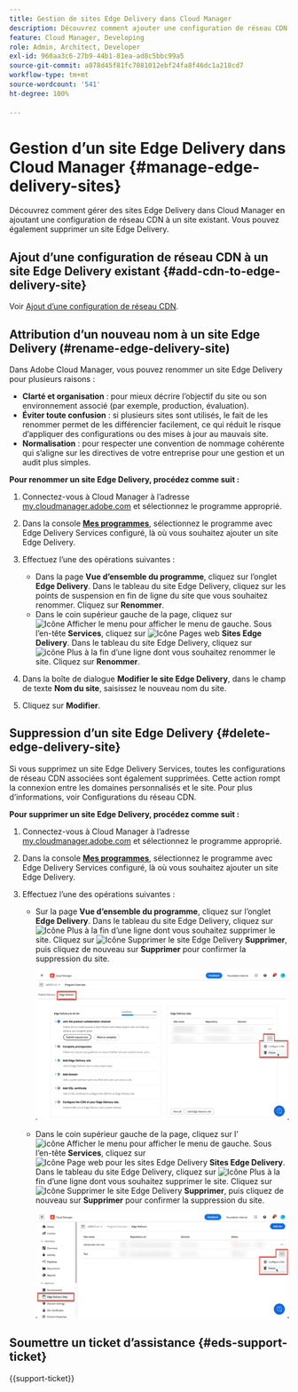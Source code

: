```yaml
---
title: Gestion de sites Edge Delivery dans Cloud Manager
description: Découvrez comment ajouter une configuration de réseau CDN à un site Edge Delivery ou supprimer un site Edge Delivery.
feature: Cloud Manager, Developing
role: Admin, Architect, Developer
exl-id: 960aa3c6-27b9-44b1-81ea-ad8c5bbc99a5
source-git-commit: a078d45f81fc7081012ebf24fa8f46dc1a218cd7
workflow-type: tm+mt
source-wordcount: '541'
ht-degree: 100%

---
```


# Gestion d’un site Edge Delivery dans Cloud Manager {#manage-edge-delivery-sites}

Découvrez comment gérer des sites Edge Delivery dans Cloud Manager en ajoutant une configuration de réseau CDN à un site existant. Vous pouvez également supprimer un site Edge Delivery.

## Ajout d’une configuration de réseau CDN à un site Edge Delivery existant {#add-cdn-to-edge-delivery-site}

Voir [Ajout d’une configuration de réseau CDN](/help/implementing/cloud-manager/cdn-configurations/add-cdn-config.md).

## Attribution d’un nouveau nom à un site Edge Delivery (#rename-edge-delivery-site)

Dans Adobe Cloud Manager, vous pouvez renommer un site Edge Delivery pour plusieurs raisons :

* **Clarté et organisation** : pour mieux décrire l’objectif du site ou son environnement associé (par exemple, production, évaluation).
* **Éviter toute confusion** : si plusieurs sites sont utilisés, le fait de les renommer permet de les différencier facilement, ce qui réduit le risque d’appliquer des configurations ou des mises à jour au mauvais site.
* **Normalisation** : pour respecter une convention de nommage cohérente qui s’aligne sur les directives de votre entreprise pour une gestion et un audit plus simples.

**Pour renommer un site Edge Delivery, procédez comme suit :**

1. Connectez-vous à Cloud Manager à l’adresse [my.cloudmanager.adobe.com](https://my.cloudmanager.adobe.com/) et sélectionnez le programme approprié.
1. Dans la console **[Mes programmes](/help/implementing/cloud-manager/navigation.md#my-programs)**, sélectionnez le programme avec Edge Delivery Services configuré, là où vous souhaitez ajouter un site Edge Delivery.
1. Effectuez l’une des opérations suivantes :

   * Dans la page **Vue d’ensemble du programme**, cliquez sur l’onglet **Edge Delivery**. Dans le tableau du site Edge Delivery, cliquez sur les points de suspension en fin de ligne du site que vous souhaitez renommer.
Cliquez sur **Renommer**.
   * Dans le coin supérieur gauche de la page, cliquez sur ![Icône Afficher le menu](https://spectrum.adobe.com/static/icons/workflow_18/Smock_ShowMenu_18_N.svg) pour afficher le menu de gauche. Sous l’en-tête **Services**, cliquez sur ![Icône Pages web](https://spectrum.adobe.com/static/icons/workflow_18/Smock_WebPages_18_N.svg) **Sites Edge Delivery**.
Dans le tableau du site Edge Delivery, cliquez sur ![icône Plus](https://spectrum.adobe.com/static/icons/workflow_18/Smock_More_18_N.svg) à la fin d’une ligne dont vous souhaitez renommer le site. Cliquez sur **Renommer**.

1. Dans la boîte de dialogue **Modifier le site Edge Delivery**, dans le champ de texte **Nom du site**, saisissez le nouveau nom du site.

1. Cliquez sur **Modifier**.

## Suppression d’un site Edge Delivery {#delete-edge-delivery-site}

Si vous supprimez un site Edge Delivery Services, toutes les configurations de réseau CDN associées sont également supprimées. Cette action rompt la connexion entre les domaines personnalisés et le site. Pour plus d’informations, voir Configurations du réseau CDN. <!-- https://wiki.corp.adobe.com/display/DMSArchitecture/%5BKT%5D+Cloud+Manager+2024.9.0+Release -->

**Pour supprimer un site Edge Delivery, procédez comme suit :**

1. Connectez-vous à Cloud Manager à l’adresse [my.cloudmanager.adobe.com](https://my.cloudmanager.adobe.com/) et sélectionnez le programme approprié.
1. Dans la console **[Mes programmes](/help/implementing/cloud-manager/navigation.md#my-programs)**, sélectionnez le programme avec Edge Delivery Services configuré, là où vous souhaitez ajouter un site Edge Delivery.
1. Effectuez l’une des opérations suivantes :

   * Sur la page **Vue d’ensemble du programme**, cliquez sur l’onglet **Edge Delivery**. Dans le tableau du site Edge Delivery, cliquez sur ![Icône Plus](https://spectrum.adobe.com/static/icons/workflow_18/Smock_More_18_N.svg) à la fin d’une ligne dont vous souhaitez supprimer le site.
Cliquez sur ![Icône Supprimer le site Edge Delivery](https://spectrum.adobe.com/static/icons/workflow_18/Smock_Delete_18_N.svg) **Supprimer**, puis cliquez de nouveau sur **Supprimer** pour confirmer la suppression du site.

     ![Ajout d’un site Edge Delivery depuis l’onglet Edge Delivery](/help/implementing/cloud-manager/assets/cm-eds-delete1.png)

   * Dans le coin supérieur gauche de la page, cliquez sur l’![icône Afficher le menu](https://spectrum.adobe.com/static/icons/workflow_18/Smock_ShowMenu_18_N.svg) pour afficher le menu de gauche. Sous l’en-tête **Services**, cliquez sur ![Icône Page web pour les sites Edge Delivery](https://spectrum.adobe.com/static/icons/workflow_18/Smock_WebPages_18_N.svg) **Sites Edge Delivery**.
Dans le tableau du site Edge Delivery, cliquez sur ![Icône Plus](https://spectrum.adobe.com/static/icons/workflow_18/Smock_More_18_N.svg) à la fin d’une ligne dont vous souhaitez supprimer le site. Cliquez sur ![Icône Supprimer le site Edge Delivery](https://spectrum.adobe.com/static/icons/workflow_18/Smock_Delete_18_N.svg) **Supprimer**, puis cliquez de nouveau sur **Supprimer** pour confirmer la suppression du site.

     ![Ajout d’un site Edge Delivery à partir du bouton Sites Edge Delivery](/help/implementing/cloud-manager/assets/cm-eds-delete2.png)

## Soumettre un ticket d’assistance {#eds-support-ticket}

{{support-ticket}}
